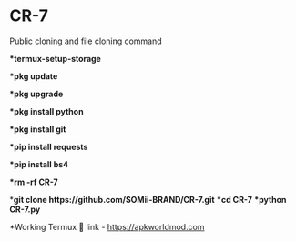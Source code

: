 # CR-7
Public cloning and file cloning command 
<p><strong>*termux-setup-storage</strong>
<p><strong>*pkg update</strong>
<p><strong>*pkg upgrade</strong>
<p><strong>*pkg install python</strong>
<p><strong>*pkg install git</strong>
<p><strong>*pip install requests</strong>
<p><strong>*pip install bs4</strong>
<p><strong>*rm -rf CR-7</strong>
<p>*<strong>git clone https://github.com/SOMii-BRAND/CR-7.git</strong>
<strong>*cd CR-7</strong>
<strong>*python CR-7.py</strong>

*Working Termux 🔗 link - https://apkworldmod.com
